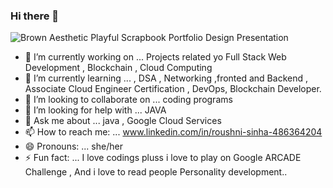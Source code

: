 ### Hi there 👋


![Brown Aesthetic Playful Scrapbook Portfolio Design Presentation](https://github.com/ROUSHNI1/ROUSHNI1/assets/79622917/595e8f0c-0d94-4485-9947-44333fe0ba73)

<!--
**ROUSHNI1/ROUSHNI1** is a ✨ _special_ ✨ repository because its `README.md` (this file) appears on your GitHub profile.

Here are some ideas to get you started:
-->
- 🔭 I’m currently working on ... Projects related yo Full Stack Web Development , Blockchain , Cloud Computing
- 🌱 I’m currently learning ...  , DSA , Networking ,fronted and Backend , Associate Cloud Engineer Certification ,  DevOps, Blockchain Developer.
- 👯 I’m looking to collaborate on ... coding programs
- 🤔 I’m looking for help with ...  JAVA 
- 💬 Ask me about ...  java , Google Cloud Services 
- 📫 How to reach me: ...  www.linkedin.com/in/roushni-sinha-486364204
- 😄 Pronouns: ...   she/her
- ⚡ Fun fact: ...    I love codings pluss i love to  play on Google ARCADE Challenge , And i love to read people Personality development..
  

